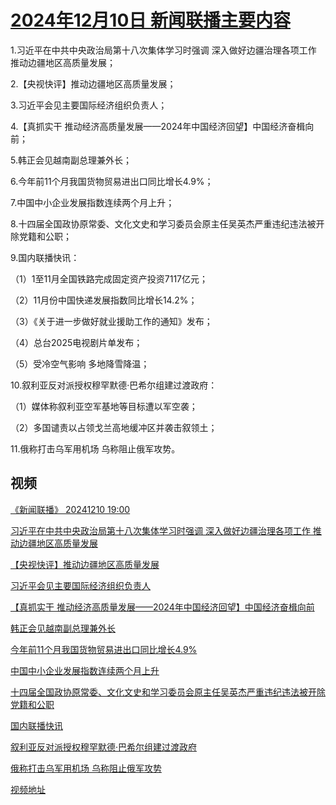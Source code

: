 # [2024年12月10日 新闻联播主要内容](https://tv.cctv.com/lm/xwlb/day/20241210.shtml)

1.习近平在中共中央政治局第十八次集体学习时强调 深入做好边疆治理各项工作 推动边疆地区高质量发展；

2.【央视快评】推动边疆地区高质量发展；

3.习近平会见主要国际经济组织负责人；

4.【真抓实干 推动经济高质量发展——2024年中国经济回望】中国经济奋楫向前；

5.韩正会见越南副总理兼外长；

6.今年前11个月我国货物贸易进出口同比增长4.9%；

7.中国中小企业发展指数连续两个月上升；

8.十四届全国政协原常委、文化文史和学习委员会原主任吴英杰严重违纪违法被开除党籍和公职；

9.国内联播快讯：

（1）1至11月全国铁路完成固定资产投资7117亿元；

（2）11月份中国快递发展指数同比增长14.2%；

（3）《关于进一步做好就业援助工作的通知》发布；

（4）总台2025电视剧片单发布；

（5）受冷空气影响 多地降雪降温；

10.叙利亚反对派授权穆罕默德·巴希尔组建过渡政府：

（1）媒体称叙利亚空军基地等目标遭以军空袭；

（2）多国谴责以占领戈兰高地缓冲区并袭击叙领土；

11.俄称打击乌军用机场 乌称阻止俄军攻势。

## 视频

[《新闻联播》 20241210 19:00](https://tv.cctv.com/2024/12/10/VIDEiGYoRkDtoUuiG48WnWs0241210.shtml)

[习近平在中共中央政治局第十八次集体学习时强调 深入做好边疆治理各项工作 推动边疆地区高质量发展](https://tv.cctv.com/2024/12/10/VIDEBnx81eGEuQOBTj86Px4b241210.shtml)

[【央视快评】推动边疆地区高质量发展](https://tv.cctv.com/2024/12/10/VIDE7XlaTLBFXsGmUF0tBmF7241210.shtml)

[习近平会见主要国际经济组织负责人](https://tv.cctv.com/2024/12/10/VIDEoBqedp4TKP6hs52qqUcS241210.shtml)

[【真抓实干 推动经济高质量发展——2024年中国经济回望】中国经济奋楫向前](https://tv.cctv.com/2024/12/10/VIDE0WII6UgymbN20vgKAh5k241210.shtml)

[韩正会见越南副总理兼外长](https://tv.cctv.com/2024/12/10/VIDEACU0GJhtTdMFydRVpnmK241210.shtml)

[今年前11个月我国货物贸易进出口同比增长4.9%](https://tv.cctv.com/2024/12/10/VIDEJ7ckoxE0vpe4JwApHSsv241210.shtml)

[中国中小企业发展指数连续两个月上升](https://tv.cctv.com/2024/12/10/VIDEtmkOSMnLq6arINONIgW8241210.shtml)

[十四届全国政协原常委、文化文史和学习委员会原主任吴英杰严重违纪违法被开除党籍和公职](https://tv.cctv.com/2024/12/10/VIDEXE9oO8c0tga6TOkZgTuu241210.shtml)

[国内联播快讯](https://tv.cctv.com/2024/12/10/VIDEZav58Bquxtxs8qDhbbZY241210.shtml)

[叙利亚反对派授权穆罕默德·巴希尔组建过渡政府](https://tv.cctv.com/2024/12/10/VIDElPOUWA9G9APTDDjWp1CG241210.shtml)

[俄称打击乌军用机场 乌称阻止俄军攻势](https://tv.cctv.com/2024/12/10/VIDETNPNolYi6l39pqmPatGq241210.shtml)

[视频地址](https://tv.cctv.com/lm/xwlb/day/20241210.shtml) 


